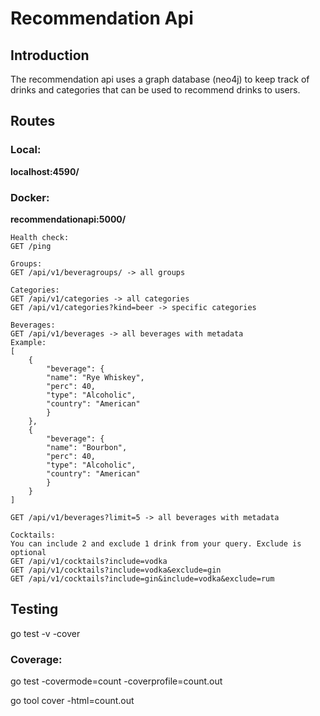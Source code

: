 <h1>Recommendation Api</h1>

<h2>Introduction</h2>

The recommendation api uses a graph database (neo4j) to keep track of
drinks and categories that can be used to recommend drinks to users.

<h2>Routes</h2>

<h3>Local:</h3>

**localhost:4590/**

<h3>Docker:</h3>

**recommendationapi:5000/**
    
    Health check:
    GET /ping
    
    Groups:
    GET /api/v1/beveragroups/ -> all groups
    
    Categories:
    GET /api/v1/categories -> all categories
    GET /api/v1/categories?kind=beer -> specific categories
    
    Beverages:
    GET /api/v1/beverages -> all beverages with metadata
    Example:
    [
        {
            "beverage": {
            "name": "Rye Whiskey",
            "perc": 40,
            "type": "Alcoholic",
            "country": "American"
            }
        },
        {
            "beverage": {
            "name": "Bourbon",
            "perc": 40,
            "type": "Alcoholic",
            "country": "American"
            }
        }
    ]
    
    GET /api/v1/beverages?limit=5 -> all beverages with metadata
    
    Cocktails:
    You can include 2 and exclude 1 drink from your query. Exclude is optional
    GET /api/v1/cocktails?include=vodka
    GET /api/v1/cocktails?include=vodka&exclude=gin 
    GET /api/v1/cocktails?include=gin&include=vodka&exclude=rum



<h2>Testing</h2>

go test -v -cover

<h3>Coverage:</h3>

go test -covermode=count -coverprofile=count.out

go tool cover -html=count.out